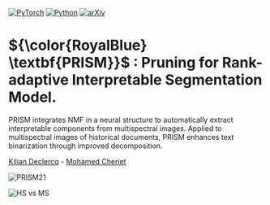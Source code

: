 [![PyTorch](https://img.shields.io/badge/PyTorch-ee4c2c?logo=pytorch&logoColor=white)](#) [![Python](https://img.shields.io/badge/Python-3776AB?logo=python&logoColor=fff)](#) [![arXiv](https://img.shields.io/badge/arXiv-<INDEX>-b31b1b.svg)](https://arxiv.org/abs/<INDEX>)
# ${\color{RoyalBlue} \textbf{PRISM}}$ : Pruning for Rank-adaptive Interpretable Segmentation Model.
PRISM integrates NMF in a neural structure to automatically extract interpretable components from multispectral images. Applied to multispectral images of historical documents, PRISM enhances text binarization through improved decomposition.

[Kilian Declercq](https://www.github.com/Kilian-Declercq) - [Mohamed Cheriet](https://profs.etsmtl.ca/mcheriet/)


![PRISM21](https://github.com/user-attachments/assets/d56ca3a3-65b6-43e0-977e-4528beff784b)

![HS vs MS](https://github.com/user-attachments/assets/bd1d82d7-4747-4fec-8c65-f68158c51b0d)

